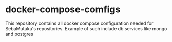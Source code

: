 # docker-compose-comfigs
This repository contains all docker compose configuration needed for SebaMutuku's repositories.
Example of such include db services like mongo and postgres
